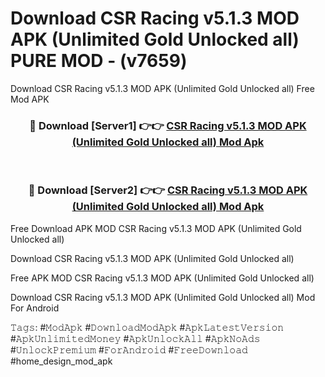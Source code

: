 # Download CSR Racing v5.1.3 MOD APK (Unlimited Gold Unlocked all) PURE MOD - (v7659)
Download CSR Racing v5.1.3 MOD APK (Unlimited Gold Unlocked all) Free Mod APK

<div align="center">
<h3>🔴 Download [Server1] 👉👉 <a href="https://apk-comot.site?title=CSR_Racing_v5.1.3_MOD_APK_(Unlimited_Gold_Unlocked_all)">CSR Racing v5.1.3 MOD APK (Unlimited Gold Unlocked all) Mod Apk</a></h3><br>

<h3>🔴 Download [Server2] 👉👉 <a href="https://apk-comot.site?title=CSR_Racing_v5.1.3_MOD_APK_(Unlimited_Gold_Unlocked_all)">CSR Racing v5.1.3 MOD APK (Unlimited Gold Unlocked all) Mod Apk</a></h3>
</div>


Free Download APK MOD CSR Racing v5.1.3 MOD APK (Unlimited Gold Unlocked all)

Download CSR Racing v5.1.3 MOD APK (Unlimited Gold Unlocked all) 

Free APK MOD CSR Racing v5.1.3 MOD APK (Unlimited Gold Unlocked all) 

Download CSR Racing v5.1.3 MOD APK (Unlimited Gold Unlocked all) Mod For Android

𝚃𝚊𝚐𝚜: #𝙼𝚘𝚍𝙰𝚙𝚔 #𝙳𝚘𝚠𝚗𝚕𝚘𝚊𝚍𝙼𝚘𝚍𝙰𝚙𝚔 #𝙰𝚙𝚔𝙻𝚊𝚝𝚎𝚜𝚝𝚅𝚎𝚛𝚜𝚒𝚘𝚗 #𝙰𝚙𝚔𝚄𝚗𝚕𝚒𝚖𝚒𝚝𝚎𝚍𝙼𝚘𝚗𝚎𝚢 #𝙰𝚙𝚔𝚄𝚗𝚕𝚘𝚌𝚔𝙰𝚕𝚕 #𝙰𝚙𝚔𝙽𝚘𝙰𝚍𝚜 #𝚄𝚗𝚕𝚘𝚌𝚔𝙿𝚛𝚎𝚖𝚒𝚞𝚖 #𝙵𝚘𝚛𝙰𝚗𝚍𝚛𝚘𝚒𝚍 #𝙵𝚛𝚎𝚎𝙳𝚘𝚠𝚗𝚕𝚘𝚊𝚍 #home_design_mod_apk